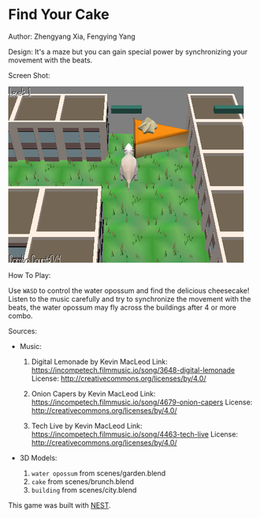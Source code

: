 # Find Your Cake

Author: Zhengyang Xia, Fengying Yang

Design: It's a maze but you can gain special power by synchronizing your movement with the beats.

Screen Shot:

![Screen Shot](screenshot.png)

How To Play:

Use `WASD` to control the water opossum and find the delicious cheesecake! Listen to the music carefully and try to synchronize the movement with the beats, the water opossum may fly across the buildings after 4 or more combo. 

Sources: 

- Music:

    1. Digital Lemonade by Kevin MacLeod
    Link: https://incompetech.filmmusic.io/song/3648-digital-lemonade
    License: http://creativecommons.org/licenses/by/4.0/

    2. Onion Capers by Kevin MacLeod
    Link: https://incompetech.filmmusic.io/song/4679-onion-capers
    License: http://creativecommons.org/licenses/by/4.0/
    
    3. Tech Live by Kevin MacLeod
    Link: https://incompetech.filmmusic.io/song/4463-tech-live
    License: http://creativecommons.org/licenses/by/4.0/

- 3D Models:
    1. `water opossum` from scenes/garden.blend
    2. `cake` from scenes/brunch.blend
    3. `building` from scenes/city.blend

This game was built with [NEST](NEST.md).

